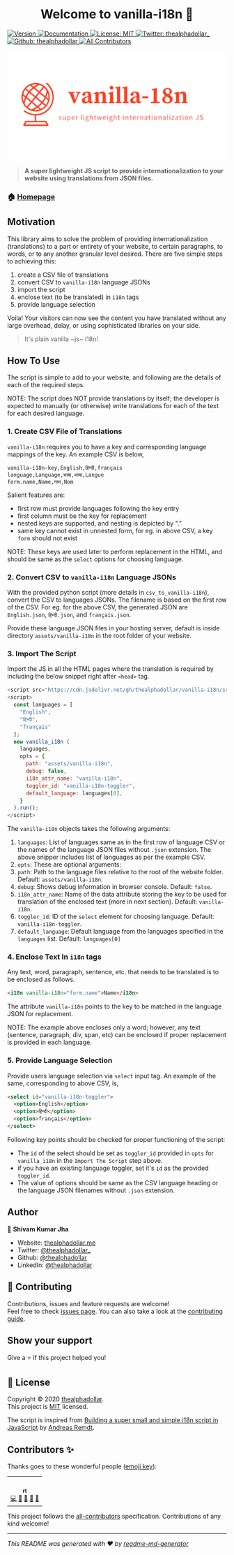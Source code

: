 <h1 align="center">Welcome to vanilla-i18n 👋</h1>
<p>
  <a href="https://www.npmjs.com/package/vanilla-i18n" target="_blank">
    <img alt="Version" src="https://img.shields.io/npm/v/vanilla-i18n.svg">
  </a>
  <a href="https://github.com/thealphadollar/vanilla-i18n/blob/master/README.md" target="_blank">
    <img alt="Documentation" src="https://img.shields.io/badge/documentation-yes-brightgreen.svg" />
  </a>
  <a href="https://github.com/thealphadollar/vanilla-i18n/blob/master/LICENSE" target="_blank">
    <img alt="License: MIT" src="https://img.shields.io/badge/License-MIT-yellow.svg" />
  </a>
  <a href="https://twitter.com/thealphadollar_" target="_blank">
    <img alt="Twitter: thealphadollar_" src="https://img.shields.io/twitter/follow/thealphadollar_.svg?style=social" />
  </a>
  <a href="https://github.com/thealphadollar?tab=followers" target="_blank">
    <img alt="Github: thealphadollar" src="https://img.shields.io/github/followers/thealphadollar.svg?style=social&label=Follow&maxAge=2592000" />
  </a>
  <a href="#contributors-">
    <img alt="All Contributors" src="https://img.shields.io/badge/all_contributors-1-orange.svg?style=flat-square" />
  </a>
</p>

<img align="center" alt="vanilla-18n logo" src="assets/logo.png" />

> **A super lightweight JS script to provide internationalization to your website using translations from JSON files.**

### 🏠 [Homepage](https://github.com/thealphadollar/vanilla-i18n)

## Motivation

This library aims to solve the problem of providing internationalization (translations) to a part or entirety of your website, to certain paragraphs, to words, or to any another granular level desired. There are five simple steps to achieving this: 

1. create a CSV file of translations
2. convert CSV to `vanilla-i18n` language JSONs
3. import the script
4. enclose text (to be translated) in `i18n` tags
5. provide language selection

Voila! Your visitors can now see the content you have translated without any large overhead, delay, or using sophisticated libraries on your side.

> It's plain vanilla ~js~ i18n!

## How To Use

The script is simple to add to your website, and following are the details of each of the required steps.

NOTE: The script does NOT provide translations by itself; the developer is expected to manually (or otherwise) write translations for each of the text for each desired language.

### 1. Create CSV File of Translations

`vanilla-i18n` requires you to have a key and corresponding language mappings of the key. An example CSV is below,

```csv
vanilla-i18n-key,English,हिन्दी,français
language,Language,भाषा,भाषा,Langue
form.name,Name,नाम,Nom
```

Salient features are:

- first row must provide languages following the key entry
- first column must be the key for replacement 
- nested keys are supported, and nesting is depicted by "."
- same key cannot exist in unnested form, for eg. in above CSV, a key `form` should not exist

NOTE: These keys are used later to perform replacement in the HTML, and should be same as the `select` options for choosing language.

### 2. Convert CSV to `vanilla-i18n` Language JSONs

With the provided python script (more details in `csv_to_vanilla-i18n`), convert the CSV to languages JSONs. The filename is based on the first row of the CSV. For eg. for the above CSV, the generated JSON are `English.json`, `हिन्दी.json`, and `français.json`.

Provide these language JSON files in your hosting server, default is inside directory `assets/vanilla-i18n` in the root folder of your website.

### 3. Import The Script

Import the JS in all the HTML pages where the translation is required by including the below snippet right after `<head>` tag.


```javascript
<script src="https://cdn.jsdelivr.net/gh/thealphadollar/vanilla-i18n/src/vanilla-i18n.min.js"></script>
<script>
  const languages = [
    "English",
    "हिन्दी",
    "français"
  ];
  new vanilla_i18n (
    languages,
    opts = {
      path: "assets/vanilla-i18n",
      debug: false,
      i18n_attr_name: "vanilla-i18n",
      toggler_id: "vanilla-i18n-toggler",
      default_language: languages[0],
    }
  ).run();
</script>
```

The `vanilla-i18n` objects takes the following arguments:

1. `languages`: List of languages same as in the first row of language CSV or the names of the language JSON files without `.json` extension. The above snipper includes list of languages as per the example CSV.
2. `opts`: These are optional arguments:
  1. `path`: Path to the language files relative to the root of the website folder. Default: `assets/vanilla-i18n`.
  2. `debug`: Shows debug information in browser console. Default: `false`.
  3. `i18n_attr_name`: Name of the data attribute storing the key to be used for translation of the enclosed text (more in next section). Default: `vanilla-i18n`.
  4. `toggler_id`: ID of the `select` element for choosing language. Default: `vanilla-i18n-toggler`.
  5. `default_language`: Default language from the languages specified in the `languages` list. Default: `languages[0]`

### 4. Enclose Text In `i18n` tags

Any text, word, paragraph, sentence, etc. that needs to be translated is to be enclosed as follows.

```html
<i18n vanilla-i18n="form.name">Name</i18n>
```

The attribute `vanilla-i18n` points to the key to be matched in the language JSON for replacement.

NOTE: The example above encloses only a word; however, any text (sentence, paragraph, div, span, etc) can be enclosed if proper replacement is provided in each language.

### 5. Provide Language Selection

Provide users language selection via `select` input tag. An example of the same, corresponding to above CSV, is,

```html
<select id="vanilla-i18n-toggler">
  <option>English</option>
  <option>हिन्दी</option>
  <option>français</option>
</select>
```

Following key points should be checked for proper functioning of the script:

- The `id` of the select should be set as `toggler_id` provided in `opts` for `vanilla_i18n` in the `Import The Script` step above.
- if you have an existing language toggler, set it's `id` as the provided `toggler_id`.
- The value of options should be same as the CSV language heading or the language JSON filenames without `.json` extension.

## Author

👤 **Shivam Kumar Jha**

* Website: [thealphadollar.me](https://thealphadollar.me)
* Twitter: [@thealphadollar\_](https://twitter.com/thealphadollar\_)
* Github: [@thealphadollar](https://github.com/thealphadollar)
* LinkedIn: [@thealphadollar](https://linkedin.com/in/thealphadollar)

## 🤝 Contributing

Contributions, issues and feature requests are welcome!<br />Feel free to check [issues page](https://github.com/thealphadollar/vanilla-i18n/issues?q=is%3Aissue+is%3Aopen+sort%3Aupdated-desc). You can also take a look at the [contributing guide](https://github.com/thealphadollar/vanilla-i18n#contributing).

## Show your support

Give a ⭐️ if this project helped you!

## 📝 License

Copyright © 2020 [thealphadollar](https://github.com/thealphadollar).<br />
This project is [MIT](https://github.com/thealphadollar/vanilla-i18n/blob/master/LICENSE) licensed.

The script is inspired from [Building a super small and simple i18n script in JavaScript](https://codeburst.io/translating-your-website-in-pure-javascript-98b9fa4ce427) by [
Andreas Remdt](https://github.com/andreasremdt).

## Contributors ✨

Thanks goes to these wonderful people ([emoji key](https://allcontributors.org/docs/en/emoji-key)):

<!-- ALL-CONTRIBUTORS-LIST:START - Do not remove or modify this section -->
<!-- prettier-ignore-start -->
<!-- markdownlint-disable -->
<table>
  <tr>
    <td align="center"><a href="https://github.com/toyamarodrigo"><img src="https://avatars1.githubusercontent.com/u/41844101?v=4?s=100" width="100px;" alt=""/><br /><sub><b>rt</b></sub></a><br /><a href="https://github.com/thealphadollar/vanilla-i18n/commits?author=toyamarodrigo" title="Code">💻</a> <a href="https://github.com/thealphadollar/vanilla-i18n/commits?author=toyamarodrigo" title="Documentation">📖</a> <a href="#ideas-toyamarodrigo" title="Ideas, Planning, & Feedback">🤔</a> <a href="#plugin-toyamarodrigo" title="Plugin/utility libraries">🔌</a> <a href="#tool-toyamarodrigo" title="Tools">🔧</a></td>
  </tr>
</table>

<!-- markdownlint-restore -->
<!-- prettier-ignore-end -->

<!-- ALL-CONTRIBUTORS-LIST:END -->

This project follows the [all-contributors](https://github.com/all-contributors/all-contributors) specification. Contributions of any kind welcome!

***
_This README was generated with ❤️ by [readme-md-generator](https://github.com/kefranabg/readme-md-generator)_